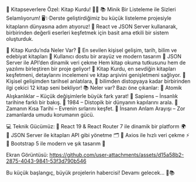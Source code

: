 📖 Kitapseverlere Özel: Kitap Kurdu! 🦉💡
📚 Minik Bir Listeleme ile Sizleri Selamlıyorum! 🖥️✨Derste geliştirdiğimiz bu küçük listeleme projesiyle kitapların dünyasına adım atıyoruz! 📖 React ve JSON Server kullanarak, birbirinden değerli eserleri keşfetmek için basit ama etkili bir sistem oluşturduk.

🚀 Kitap Kurdu’nda Neler Var?
📌 En sevilen kişisel gelişim, tarih, bilim ve edebiyat kitapları
📌 Kullanıcı dostu bir arayüz ve modern tasarım
📌 JSON Server ile API’den dinamik veri çekme
Hem kitap okuma tutkusunu hem de yazılımı birleştiren bir proje geliyor! 🚀 Kitap Kurdu, en sevdiğin kitapları keşfetmeni, detaylarını incelemeni ve kitap arşivini genişletmeni sağlıyor.
🧠 Kişisel gelişimden tarihsel anlatılara, 🚀 bilimden distopyaya kadar birbirinden ilgi çekici 12 kitap seni bekliyor!
📚 Neler var? Bazı öne çıkanlar:
📌 Atomik Alışkanlıklar – Küçük değişimlerle büyük fark yarat!
📌 Sapiens – İnsanlık tarihine farklı bir bakış.
📌 1984 – Distopik bir dünyanın kapılarını arala.
📌 Zamanın Kısa Tarihi – Evrenin sırlarını keşfet.
📌 İnsanın Anlam Arayışı – Zor zamanlarda umudu korumanın gücü.

💻 Teknik Gücümüz:
🔹 React 19 & React Router 7 ile dinamik bir platform 🌍
🔹 JSON Server ile kitapları API gibi yönetme 🗂️
🔹 Axios ile hızlı veri çekme ⚡
🔹 Bootstrap 5 ile modern ve şık tasarım 🎨


Ekran Görüntüsü:
https://github.com/user-attachments/assets/d15a58b2-2875-4043-9841-53f3d790b546





Bu küçük başlangıç, büyük projelerin habercisi! Devamı gelecek… 🚀📚


























